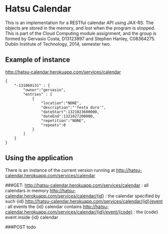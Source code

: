# Hatsu Calendar

This is an implementation for a RESTful calendar API using JAX-RS. The objects are stored in the memory, and lost when the program is stopped. This is part of the Cloud Computing module assignment, and the group is formed by
    Gervasio Costa, D13123897 and Stephen Hanley, C08364275.
Dublin Institute of Technology, 2014, semester two.

## Example of instance

http://hatsu-calendar.herokuapp.com/services/calendar

    {
        "-131060131" : {
            "owner":"gervasio",
            "entries" : [
                {
                    "location":"NONE",
                    "description":"'festa duro'",
                    "dateStart":1321023600000,
                    "dateEnd":1321027200000,
                    "repetition":"NONE",
                    "repeats":0
                }
            ]
        }
    }

## Using the application

There is an instance of the current version running at http://hatsu-calendar.herokuapp.com/services/calendar

###GET:
    http://hatsu-calendar.herokuapp.com/services/calendar : all calendars in memory
    http://hatsu-calendar.herokuapp.com/services/calendar/{id} : the calendar specified by such {id}
    http://hatsu-calendar.herokuapp.com/services/calendar/{id}/event : all events the {id} calendar contains
    http://hatsu-calendar.herokuapp.com/services/calendar/{id}/event/{code} : the {code} event inside {id} calendar

###POST
    todo



